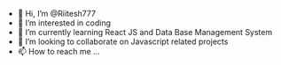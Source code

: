 - 👋 Hi, I’m @Riitesh777
- 👀 I’m interested in coding
- 🌱 I’m currently learning React JS and Data Base Management System
- 💞️ I’m looking to collaborate on Javascript related projects
- 📫 How to reach me ...

<!---
Riitesh777/Riitesh777 is a ✨ special ✨ repository because its `README.md` (this file) appears on your GitHub profile.
You can click the Preview link to take a look at your changes.
--->
